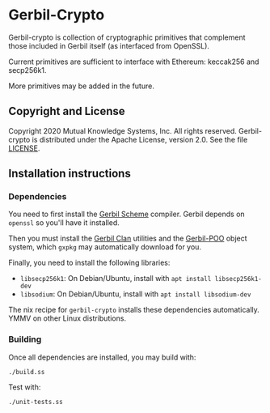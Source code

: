 # Gerbil-Crypto

Gerbil-crypto is collection of cryptographic primitives that complement
those included in Gerbil itself (as interfaced from OpenSSL).

Current primitives are sufficient to interface with Ethereum: keccak256 and secp256k1.

More primitives may be added in the future.

## Copyright and License

Copyright 2020 Mutual Knowledge Systems, Inc. All rights reserved.
Gerbil-crypto is distributed under the Apache License, version 2.0. See the file [LICENSE](LICENSE).

## Installation instructions

### Dependencies

You need to first install the [Gerbil Scheme](https://cons.io) compiler.
Gerbil depends on `openssl` so you'll have it installed.

Then you must install the [Gerbil Clan](https://github.com/fare/gerbil-utils) utilities
and the [Gerbil-POO](https://github.com/fare/gerbil-poo) object system,
which `gxpkg` may automatically download for you.

Finally, you need to install the following libraries:
- `libsecp256k1`: On Debian/Ubuntu, install with `apt install libsecp256k1-dev`
- `libsodium`: On Debian/Ubuntu, install with `apt install libsodium-dev`

The nix recipe for `gerbil-crypto` installs these dependencies automatically.
YMMV on other Linux distributions.

### Building

Once all dependencies are installed, you may build with:

    ./build.ss

Test with:

    ./unit-tests.ss
